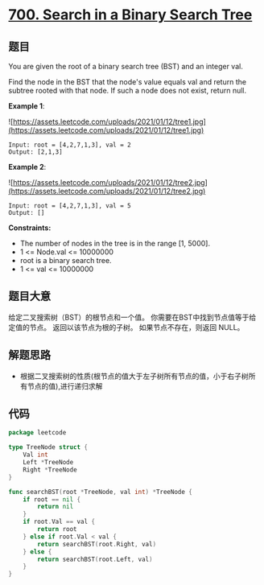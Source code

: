 # [700. Search in a Binary Search Tree](https://leetcode-cn.com/problems/search-in-a-binary-search-tree/)

## 题目

You are given the root of a binary search tree (BST) and an integer val.

Find the node in the BST that the node's value equals val and return the subtree rooted with that node. If such a node does not exist, return null.

**Example 1**:

![https://assets.leetcode.com/uploads/2021/01/12/tree1.jpg](https://assets.leetcode.com/uploads/2021/01/12/tree1.jpg)

    Input: root = [4,2,7,1,3], val = 2
    Output: [2,1,3]

**Example 2**:

![https://assets.leetcode.com/uploads/2021/01/12/tree2.jpg](https://assets.leetcode.com/uploads/2021/01/12/tree2.jpg)

    Input: root = [4,2,7,1,3], val = 5
    Output: []

**Constraints:**

- The number of nodes in the tree is in the range [1, 5000].
- 1 <= Node.val <= 10000000
- root is a binary search tree.
- 1 <= val <= 10000000

## 题目大意

给定二叉搜索树（BST）的根节点和一个值。 你需要在BST中找到节点值等于给定值的节点。 返回以该节点为根的子树。 如果节点不存在，则返回 NULL。

## 解题思路

- 根据二叉搜索树的性质(根节点的值大于左子树所有节点的值，小于右子树所有节点的值),进行递归求解

## 代码

```go
package leetcode

type TreeNode struct {
	Val int
	Left *TreeNode
	Right *TreeNode
}

func searchBST(root *TreeNode, val int) *TreeNode {
	if root == nil {
		return nil
	}
	if root.Val == val {
		return root
	} else if root.Val < val {
		return searchBST(root.Right, val)
	} else {
		return searchBST(root.Left, val)
	}
}
```
